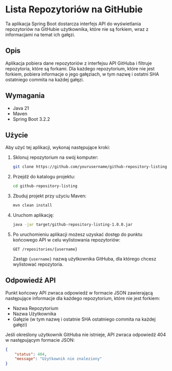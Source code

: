 # Lista Repozytoriów na GitHubie

Ta aplikacja Spring Boot dostarcza interfejs API do wyświetlania repozytoriów na GitHubie użytkownika, które nie są forkiem, wraz z informacjami na temat ich gałęzi.

## Opis

Aplikacja pobiera dane repozytoriów z interfejsu API GitHuba i filtruje repozytoria, które są forkami. Dla każdego repozytorium, które nie jest forkiem, pobiera informacje o jego gałęziach, w tym nazwę i ostatni SHA ostatniego commita na każdej gałęzi.

## Wymagania

- Java 21
- Maven
- Spring Boot 3.2.2

## Użycie

Aby użyć tej aplikacji, wykonaj następujące kroki:

1. Sklonuj repozytorium na swój komputer:

    ```bash
    git clone https://github.com/yourusername/github-repository-listing.git
    ```

2. Przejdź do katalogu projektu:

    ```bash
    cd github-repository-listing
    ```

3. Zbuduj projekt przy użyciu Maven:

    ```bash
    mvn clean install
    ```

4. Uruchom aplikację:

    ```bash
    java -jar target/github-repository-listing-1.0.0.jar
    ```

5. Po uruchomieniu aplikacji możesz uzyskać dostęp do punktu końcowego API w celu wylistowania repozytoriów:

    ```
    GET /repositories/{username}
    ```

    Zastąp `{username}` nazwą użytkownika GitHuba, dla którego chcesz wylistować repozytoria.

## Odpowiedź API

Punkt końcowy API zwraca odpowiedź w formacie JSON zawierającą następujące informacje dla każdego repozytorium, które nie jest forkiem:

- Nazwa Repozytorium
- Nazwa Użytkownika
- Gałęzie (w tym nazwę i ostatnie SHA ostatniego commita na każdej gałęzi)

Jeśli określony użytkownik GitHuba nie istnieje, API zwraca odpowiedź 404 w następującym formacie JSON:

```json
{
    "status": 404,
    "message": "Użytkownik nie znaleziony"
}
